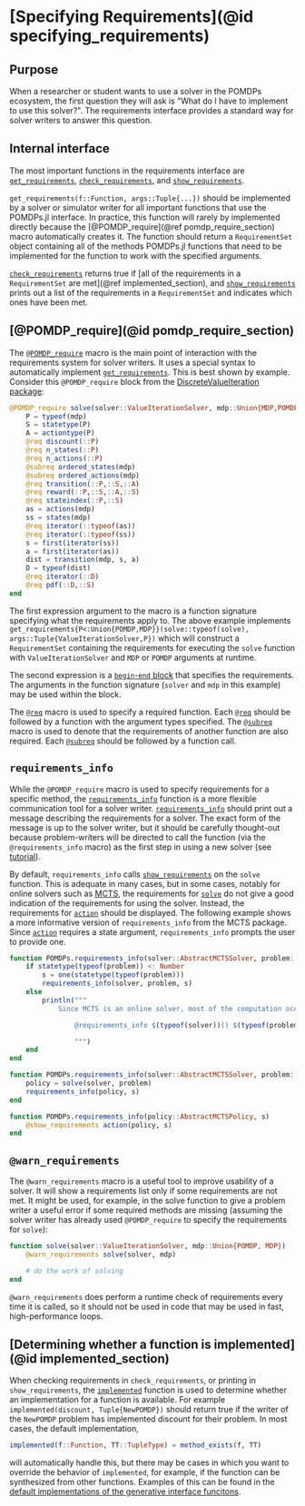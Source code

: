 # [Specifying Requirements](@id specifying_requirements)

## Purpose

When a researcher or student wants to use a solver in the POMDPs ecosystem, the first question they will ask is "What do I have to implement to use this solver?". The requirements interface provides a standard way for solver writers to answer this question.

## Internal interface

The most important functions in the requirements interface are [`get_requirements`](@ref), [`check_requirements`](@ref), and [`show_requirements`](@ref).

`get_requirements(f::Function, args::Tuple{...})` should be implemented by a solver or simulator writer for all important functions that use the POMDPs.jl interface. In practice, this function will rarely by implemented directly because the [@POMDP_require](@ref pomdp_require_section) macro automatically creates it. The function should return a `RequirementSet` object containing all of the methods POMDPs.jl functions that need to be implemented for the function to work with the specified arguments.

[`check_requirements`](@ref) returns true if [all of the requirements in a `RequirementSet` are met](@ref implemented_section), and [`show_requirements`](@ref) prints out a list of the requirements in a `RequirementSet` and indicates which ones have been met.

## [@POMDP_require](@id pomdp_require_section)

The [`@POMDP_require`](@ref) macro is the main point of interaction with the requirements system for solver writers. It uses a special syntax to automatically implement [`get_requirements`](@ref). This is best shown by example. Consider this `@POMDP_require` block from the [DiscreteValueIteration package](https://github.com/JuliaPOMDP/DiscreteValueIteration.jl):

```julia
@POMDP_require solve(solver::ValueIterationSolver, mdp::Union{MDP,POMDP}) begin
    P = typeof(mdp)
    S = statetype(P)
    A = actiontype(P)
    @req discount(::P)
    @req n_states(::P)
    @req n_actions(::P)
    @subreq ordered_states(mdp)
    @subreq ordered_actions(mdp)
    @req transition(::P,::S,::A)
    @req reward(::P,::S,::A,::S)
    @req stateindex(::P,::S)
    as = actions(mdp)
    ss = states(mdp)
    @req iterator(::typeof(as))
    @req iterator(::typeof(ss))
    s = first(iterator(ss))
    a = first(iterator(as))
    dist = transition(mdp, s, a)
    D = typeof(dist)
    @req iterator(::D)
    @req pdf(::D,::S)
end
```

The first expression argument to the macro is a function signature specifying what the requirements apply to. The above example implements `get_requirements{P<:Union{POMDP,MDP}}(solve::typeof(solve), args::Tuple{ValueIterationSolver,P})` which will construct a `RequirementSet` containing the requirements for executing the `solve` function with `ValueIterationSolver` and `MDP` or `POMDP` arguments at runtime.

The second expression is a [`begin`-`end` block](http://docs.julialang.org/en/release-0.5/manual/control-flow/#compound-expressions) that specifies the requirements. The arguments in the function signature (`solver` and `mdp` in this example) may be used within the block.

The [`@req`](@ref) macro is used to specify a required function. Each [`@req`](@ref) should be followed by a function with the argument types specified. The [`@subreq`](@ref) macro is used to denote that the requirements of another function are also required. Each [`@subreq`](@ref) should be followed by a function call.

## `requirements_info`

While the `@POMDP_require` macro is used to specify requirements for a specific method, the [`requirements_info`](@ref) function is a more flexible communication tool for a solver writer. [`requirements_info`](@ref) should print out a message describing the requirements for a solver. The exact form of the message is up to the solver writer, but it should be carefully thought-out because problem-writers will be directed to call the function (via the `@requirements_info` macro) as the first step in using a new solver (see [tutorial](def_pomdp.md)).

By default, `requirements_info` calls [`show_requirements`](@ref) on the `solve` function. This is adequate in many cases, but in some cases, notably for online solvers such as [MCTS](https://github.com/JuliaPOMDP/MCTS.jl), the requirements for [`solve`](@ref) do not give a good indication of the requirements for using the solver. Instead, the requirements for [`action`](@ref) should be displayed. The following example shows a more informative version of `requirements_info` from the MCTS package. Since [`action`](@ref) requires a state argument, `requirements_info` prompts the user to provide one.

```julia
function POMDPs.requirements_info(solver::AbstractMCTSSolver, problem::Union{POMDP,MDP})
    if statetype(typeof(problem)) <: Number
        s = one(statetype(typeof(problem)))
        requirements_info(solver, problem, s)
    else
        println("""
            Since MCTS is an online solver, most of the computation occurs in `action(policy, state)`. In order to view the requirements for this function, please, supply a state as the third argument to `requirements_info`, e.g.

                @requirements_info $(typeof(solver))() $(typeof(problem))() $(statetype(typeof(problem)))()

                """)
    end
end

function POMDPs.requirements_info(solver::AbstractMCTSSolver, problem::Union{POMDP,MDP}, s)
    policy = solve(solver, problem)
    requirements_info(policy, s)
end

function POMDPs.requirements_info(policy::AbstractMCTSPolicy, s)
    @show_requirements action(policy, s)
end
```

## `@warn_requirements`

The `@warn_requirements` macro is a useful tool to improve usability of a solver. It will show a requirements list only if some requirements are not met. It might be used, for example, in the solve function to give a problem writer a useful error if some required methods are missing (assuming the solver writer has already used `@POMDP_require` to specify the requirements for `solve`):

```julia
function solve(solver::ValueIterationSolver, mdp::Union{POMDP, MDP})
    @warn_requirements solve(solver, mdp)

    # do the work of solving
end
```

`@warn_requirements` does perform a runtime check of requirements every time it is called, so it should not be used in code that may be used in fast, high-performance loops.

## [Determining whether a function is implemented](@id implemented_section)

When checking requirements in `check_requirements`, or printing in `show_requirements`, the [`implemented`](@ref) function is used to determine whether an implementation for a function is available. For example `implemented(discount, Tuple{NewPOMDP})` should return true if the writer of the `NewPOMDP` problem has implemented discount for their problem. In most cases, the default implementation,
```julia
implemented(f::Function, TT::TupleType) = method_exists(f, TT)
```
will automatically handle this, but there may be cases in which you want to override the behavior of `implemented`, for example, if the function can be synthesized from other functions. Examples of this can be found in the [default implementations of the generative interface funcitons](https://github.com/JuliaPOMDP/POMDPs.jl/blob/master/src/generative_impl.jl.jl).

